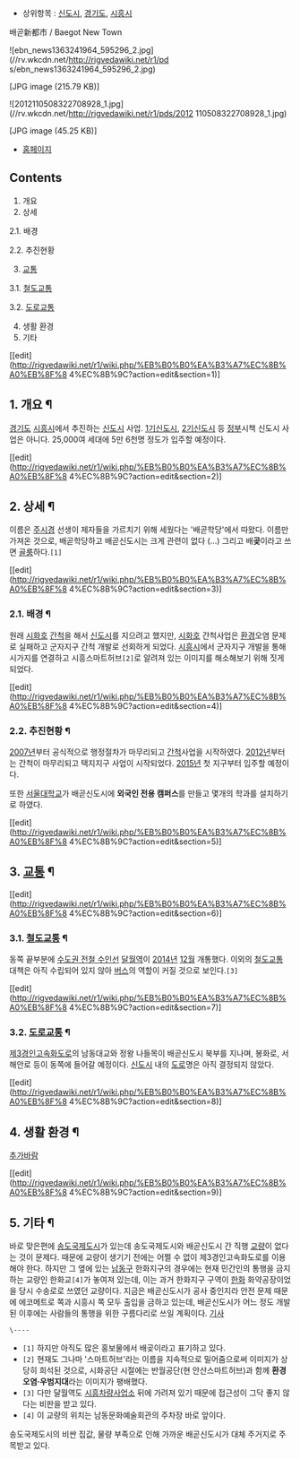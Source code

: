   * 상위항목 : [신도시](%EC%8B%A0%EB%8F%84%EC%8B%9C.md), [경기도](%EA%B2%BD%EA%B8%B0%EB%8F%84.md), [시흥시](%EC%8B%9C%ED%9D%A5%EC%8B%9C.md)  

배곧新都市 / Baegot New Town

![ebn_news1363241964_595296_2.jpg](//rv.wkcdn.net/http://rigvedawiki.net/r1/pd
s/ebn_news1363241964_595296_2.jpg)

[JPG image (215.79 KB)]

  

![2012110508322708928_1.jpg](//rv.wkcdn.net/http://rigvedawiki.net/r1/pds/2012
110508322708928_1.jpg)

[JPG image (45.25 KB)]

  * [홈페이지](http://baegot-newcity.or.kr/)  

## Contents

    

1. 개요 
2. 상세 
    

2.1. 배경

2.2. 추진현황

3. [교통](%EA%B5%90%ED%86%B5.md)
    

3.1. [철도](%EC%B2%A0%EB%8F%84.md)[교통](%EA%B5%90%ED%86%B5.md)

3.2. [도로](%EB%8F%84%EB%A1%9C.md)[교통](%EA%B5%90%ED%86%B5.md)

4. 생활 환경 
5. 기타 

[[edit](http://rigvedawiki.net/r1/wiki.php/%EB%B0%B0%EA%B3%A7%EC%8B%A0%EB%8F%8
4%EC%8B%9C?action=edit&section=1)]

## 1. 개요 ¶

[경기도](%EA%B2%BD%EA%B8%B0%EB%8F%84.md)
[시흥시](%EC%8B%9C%ED%9D%A5%EC%8B%9C.md)에서 추진하는
[신도시](%EC%8B%A0%EB%8F%84%EC%8B%9C.md) 사업. [1기신도시](1%EA%B8%B0%20%EC%8B%A0%EB%8F%84%EC%8B%9C.md), [2기신도시](2%EA%B8%B0%20%EC%8B%A0%EB%8F%84%EC%8B%9C.md) 등
[정부](%EC%A0%95%EB%B6%80.md)시책 신도시 사업은 아니다. 25,000여 세대에 5만 6천명 정도가 입주할 예정이다.

  

[[edit](http://rigvedawiki.net/r1/wiki.php/%EB%B0%B0%EA%B3%A7%EC%8B%A0%EB%8F%8
4%EC%8B%9C?action=edit&section=2)]

## 2. 상세 ¶

이름은 [주시경](%EC%A3%BC%EC%8B%9C%EA%B2%BD.md) 선생이 제자들을 가르치기 위해 세웠다는 '배곧학당'에서
따왔다. 이름만 가져온 것으로, 배곧학당하고 배곧신도시는 크게 관련이 없다 (...) 그리고 배**곶**이라고 쓰면
[골룸](%EA%B3%A8%EB%A3%B8.md)하다.`[1]`

  

[[edit](http://rigvedawiki.net/r1/wiki.php/%EB%B0%B0%EA%B3%A7%EC%8B%A0%EB%8F%8
4%EC%8B%9C?action=edit&section=3)]

### 2.1. 배경 ¶

원래 [시화호](%EC%8B%9C%ED%99%94%ED%98%B8.md) [간척](%EA%B0%84%EC%B2%99.md)을 해서
[신도시](%EC%8B%A0%EB%8F%84%EC%8B%9C.md)를 지으려고 했지만,
[시화호](%EC%8B%9C%ED%99%94%ED%98%B8.md) 간척사업은
[환경](%ED%99%98%EA%B2%BD.md)오염 문제로 실패하고 군자지구 간척 개발로 선회하게 되었다.
[시흥시](%EC%8B%9C%ED%9D%A5%EC%8B%9C.md)에서 군자지구 개발을 통해 시가지를 연결하고 시흥스마트허브`[2]`로
알려져 있는 이미지를 해소해보기 위해 짓게 되었다.

  

[[edit](http://rigvedawiki.net/r1/wiki.php/%EB%B0%B0%EA%B3%A7%EC%8B%A0%EB%8F%8
4%EC%8B%9C?action=edit&section=4)]

### 2.2. 추진현황 ¶

[2007년](2007%EB%85%84.md)부터 공식적으로 행정절차가 마무리되고
[간척](%EA%B0%84%EC%B2%99.md)사업을 시작하였다. [2012년](2012%EB%85%84.md)부터는 간척이
마무리되고 택지지구 사업이 시작되었다. [2015년](2015%EB%85%84.md) 첫 지구부터 입주할 예정이다.

  

또한 [서울대학교](%EC%84%9C%EC%9A%B8%EB%8C%80%ED%95%99%EA%B5%90.md)가 배곧신도시에 **외국인
전용 캠퍼스**를 만들고 몇개의 학과를 설치하기로 하였다.

  

[[edit](http://rigvedawiki.net/r1/wiki.php/%EB%B0%B0%EA%B3%A7%EC%8B%A0%EB%8F%8
4%EC%8B%9C?action=edit&section=5)]

## 3. [교통](%EA%B5%90%ED%86%B5.md) ¶

[[edit](http://rigvedawiki.net/r1/wiki.php/%EB%B0%B0%EA%B3%A7%EC%8B%A0%EB%8F%8
4%EC%8B%9C?action=edit&section=6)]

### 3.1. [철도](%EC%B2%A0%EB%8F%84.md)[교통](%EA%B5%90%ED%86%B5.md) ¶

동쪽 끝부분에 [수도권 전철 수인선](%EC%88%98%EB%8F%84%EA%B6%8C%20%EC%A0%84%EC%B2%A0%20%EC%88%98%EC%9D%B8%EC%84%A0.md) [달월역](%EB%8B%AC%EC%9B%94%EC%97%AD.md)이
[2014년](2014%EB%85%84.md) [12월](12%EC%9B%94.md) 개통했다. 이외의
[철도](%EC%B2%A0%EB%8F%84.md)[교통](%EA%B5%90%ED%86%B5.md) 대책은 아직 수립되어 있지 않아
[버스](%EB%B2%84%EC%8A%A4.md)의 역할이 커질 것으로 보인다.`[3]`

  

[[edit](http://rigvedawiki.net/r1/wiki.php/%EB%B0%B0%EA%B3%A7%EC%8B%A0%EB%8F%8
4%EC%8B%9C?action=edit&section=7)]

### 3.2. [도로](%EB%8F%84%EB%A1%9C.md)[교통](%EA%B5%90%ED%86%B5.md) ¶

[제3경인고속화도로](%EC%A0%9C3%EA%B2%BD%EC%9D%B8%EA%B3%A0%EC%86%8D%ED%99%94%EB%8F%84%EB%A1%9C.md)의 남동대교와 정왕 나들목이 배곧신도시 북부를 지나며, 봉화로, 서해안로 등이 동쪽에 들어갈 예정이다.
[신도시](%EC%8B%A0%EB%8F%84%EC%8B%9C.md) 내의 [도로](%EB%8F%84%EB%A1%9C.md)명은
아직 결정되지 않았다.

  

[[edit](http://rigvedawiki.net/r1/wiki.php/%EB%B0%B0%EA%B3%A7%EC%8B%A0%EB%8F%8
4%EC%8B%9C?action=edit&section=8)]

## 4. 생활 환경 ¶

[추가바람](%EC%B6%94%EA%B0%80%EB%B0%94%EB%9E%8C.md)

  

[[edit](http://rigvedawiki.net/r1/wiki.php/%EB%B0%B0%EA%B3%A7%EC%8B%A0%EB%8F%8
4%EC%8B%9C?action=edit&section=9)]

## 5. 기타 ¶

바로 맞은편에
[송도국제도시](%EC%86%A1%EB%8F%84%EA%B5%AD%EC%A0%9C%EB%8F%84%EC%8B%9C.md)가 있는데
송도국제도시와 배곧신도시 간 직행 [교량](%EA%B5%90%EB%9F%89.md)이 없다는 것이 문제다. 때문에 교량이 생기기 전에는
어쩔 수 없이 제3경인고속화도로를 이용해야 한다. 하지만 그 옆에 있는
[남동구](%EB%82%A8%EB%8F%99%EA%B5%AC.md) 한화지구의 경우에는 현재 민간인의 통행을 금지하는 교량인
한화교`[4]`가 놓여져 있는데, 이는 과거 한화지구 구역이 [한화](%ED%95%9C%ED%99%94.md) 화약공장이었을 당시
수송로로 쓰였던 교량이다. 지금은 배곧신도시가 공사 중인지라 안전 문제 때문에 에코메트로 쪽과 시흥시 쪽 모두 출입을 금하고 있는데,
배곧신도시가 어느 정도 개발된 이후에는 사람들의 통행을 위한 구름다리로 쓰일 계획이다.
[기사](http://www.kihoilbo.co.kr/news/articleView.html?idxno=424725)  

`\----`

  * `[1]` 하지만 아직도 많은 홍보물에서 배곶이라고 표기하고 있다.
  * `[2]` 현재도 그나마 '스마트허브'라는 이름을 지속적으로 밀어줌으로써 이미지가 상당히 희석된 것으로, 시화공단 시절에는 반월공단(현 안산스마트허브)과 함께 **환경오염·우범지대**라는 이미지가 팽배했다.
  * `[3]` 다만 달월역도 [시흥차량사업소](%EC%8B%9C%ED%9D%A5%EC%B0%A8%EB%9F%89%EC%82%AC%EC%97%85%EC%86%8C.md) 뒤에 가려져 있기 때문에 접근성이 그닥 좋지 않다는 비판을 받고 있다.
  * `[4]` 이 교량의 위치는 남동문화예술회관의 주차장 바로 앞이다.

  

송도국제도시의 비싼 집값, 물량 부족으로 인해 가까운 배곧신도시가 대체 주거지로 주목받고 있다.

